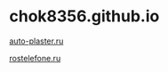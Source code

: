 # chok8356.github.io


[auto-plaster.ru](https://chok8356.github.io/auto-plaster/)


[rostelefone.ru](https://chok8356.github.io/rostelefon/)

